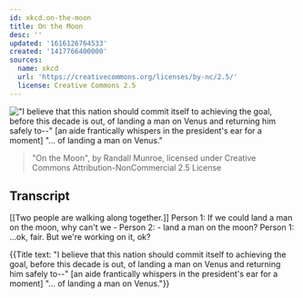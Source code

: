 ```yaml
---
id: xkcd.on-the-moon
title: On the Moon
desc: ''
updated: '1616126764533'
created: '1417766400000'
sources:
  name: xkcd
  url: 'https://creativecommons.org/licenses/by-nc/2.5/'
  license: Creative Commons 2.5
---
```

!["I believe that this nation should commit itself to achieving the goal, before this decade is out, of landing a man on Venus and returning him safely to--" [an aide frantically whispers in the president's ear for a moment] "... of landing a man on Venus."](https://imgs.xkcd.com/comics/on_the_moon.png)
> "On the Moon", by Randall Munroe, licensed under Creative Commons Attribution-NonCommercial 2.5 License

## Transcript
[[Two people are walking along together.]]
Person 1: If we could land a man on the moon, why can't we -
Person 2: - land a man on the moon?
Person 1: ...ok, fair. But we're working on it, ok? 

{{Title text: "I believe that this nation should commit itself to achieving the goal, before this decade is out, of landing a man on Venus and returning him safely to--" [an aide frantically whispers in the president's ear for a moment] "... of landing a man on Venus."}}
